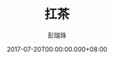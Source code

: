 ---
issue: 233
title: 扛茶
author: 彭瑞珠
language: 四縣
date: 2017-07-20T00:00:00.000+08:00
topic: 文史
difficulty: 3
wikidata: Q98096101
wikidata_link: https://www.wikidata.org/wiki/Q98096101
---